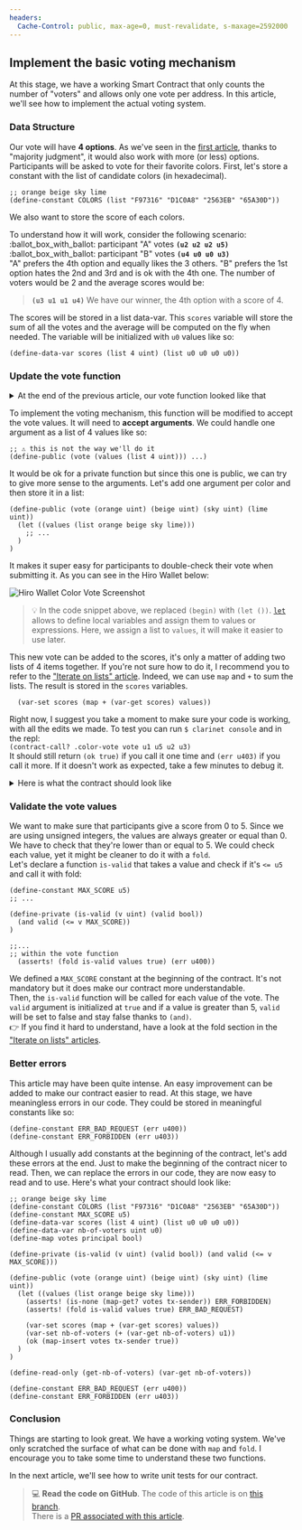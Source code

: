 ```yaml
---
headers:
  Cache-Control: public, max-age=0, must-revalidate, s-maxage=2592000
---
```


## Implement the basic voting mechanism

At this stage, we have a working Smart Contract that only counts the number of "voters" and allows only one vote per address. In this article, we'll see how to implement the actual voting system.


### Data Structure

Our vote will have **4 options**. As we've seen in the [first article](/01-voting-clarity-smart-contract/01-getting-started#the-project), thanks to "majority judgment", it would also work with more (or less) options.  
Participants will be asked to vote for their favorite colors. First, let's store a constant with the list of candidate colors (in hexadecimal).

```clarity
;; orange beige sky lime
(define-constant COLORS (list "F97316" "D1C0A8" "2563EB" "65A30D"))
```

We also want to store the score of each colors.

To understand how it will work, consider the following scenario:  
:ballot_box_with_ballot: participant "A" votes **`(u2 u2 u2 u5)`**  
:ballot_box_with_ballot: participant "B" votes **`(u4 u0 u0 u3)`**  
"A" prefers the 4th option and equally likes the 3 others. "B" prefers the 1st option hates the 2nd and 3rd and is ok with the 4th one. The number of voters would be 2 and the average scores would be:

> **`(u3 u1 u1 u4)`** We have our winner, the 4th option with a score of 4.

The scores will be stored in a list data-var. This `scores` variable will store the sum of all the votes and the average will be computed on the fly when needed. The variable will be initialized with `u0` values like so:

```clarity
(define-data-var scores (list 4 uint) (list u0 u0 u0 u0))
```

### Update the vote function

<details>
<summary>At the end of the previous article, our vote function looked like that</summary>

```clarity
(define-public (vote)
  (begin
    (asserts! (is-none (map-get? votes tx-sender)) (err u403))

    (map-insert votes tx-sender true)
    (ok (var-set nb-of-voters (+ (var-get nb-of-voters) u1)))
  )
)
```
</details>

To implement the voting mechanism, this function will be modified to accept the vote values. It will need to **accept arguments**. We could handle one argument as a list of 4 values like so:

```clarity
;; ⚠️ this is not the way we'll do it
(define-public (vote (values (list 4 uint))) ...)
```

It would be ok for a private function but since this one is public, we can try to give more sense to the arguments. Let's add one argument per color and then store it in a list:

```clarity
(define-public (vote (orange uint) (beige uint) (sky uint) (lime uint))
  (let ((values (list orange beige sky lime)))
    ;; ...
  )
)
```

It makes it super easy for participants to double-check their vote when submitting it. As you can see in the Hiro Wallet below:

![Hiro Wallet Color Vote Screenshot](/images/vote-colors.png "Vote Screenshot")

> :bulb: In the code snippet above, we replaced `(begin)` with `(let ())`. [`let`](https://docs.stacks.co/references/language-functions#let) allows to define local variables and assign them to values or expressions. Here, we assign a list to `values`, it will make it easier to use later.

This new vote can be added to the scores, it's only a matter of adding two lists of 4 items together. If you're not sure how to do it, I recommend you to refer to the ["Iterate on lists" article](/00-annexes/04-iterate-on-lists#map). Indeed, we can use `map` and `+` to sum the lists. The result is stored in the `scores` variables.

```clarity
  (var-set scores (map + (var-get scores) values))
```

Right now, I suggest you take a moment to make sure your code is working, with all the edits we made. To test you can run `$ clarinet console` and in the repl:  
`(contract-call? .color-vote vote u1 u5 u2 u3)`  
It should still return `(ok true)` if you call it one time and `(err u403)` if you call it more. If it doesn't work as expected, take a few minutes to debug it.

<details>
<summary>Here is what the contract should look like</summary>

```clarity
;; orange beige sky lime
(define-constant COLORS (list "F97316" "D1C0A8" "2563EB" "65A30D"))
(define-data-var scores (list 4 uint) (list u0 u0 u0 u0))
(define-data-var nb-of-voters uint u0)
(define-map votes principal bool)

(define-public (vote (orange uint) (beige uint) (sky uint) (lime uint))
  (let ((values (list orange beige sky lime)))
    (asserts! (is-none (map-get? votes tx-sender)) (err u403))

    (var-set scores (map + (var-get scores) values))
    (var-set nb-of-voters (+ (var-get nb-of-voters) u1))
    (ok (map-insert votes tx-sender true))
  )
)

(define-read-only (get-nb-of-voters) (var-get nb-of-voters))
```
</details>

### Validate the vote values

We want to make sure that participants give a score from 0 to 5. Since we are using unsigned integers, the values are always greater or equal than 0. We have to check that they're lower than or equal to 5. We could check each value, yet it might be cleaner to do it with a `fold`.  
Let's declare a function `is-valid` that takes a value and check if it's `<= u5` and call it with fold:

```clarity
(define-constant MAX_SCORE u5)
;; ...

(define-private (is-valid (v uint) (valid bool))
  (and valid (<= v MAX_SCORE))
)

;;...
;; within the vote function
  (asserts! (fold is-valid values true) (err u400))
```

We defined a `MAX_SCORE` constant at the beginning of the contract. It's not mandatory but it does make our contract more understandable.  
Then, the `is-valid` function will be called for each value of the vote. The `valid` argument is initialized at `true` and if a value is greater than 5, `valid` will be set to false and stay false thanks to `(and)`.  
:point_right: If you find it hard to understand, have a look at the fold section in the ["Iterate on lists" articles](/00-annexes/04-iterate-on-lists#fold).

### Better errors

This article may have been quite intense. An easy improvement can be added to make our contract easier to read. At this stage, we have meaningless errors in our code. They could be stored in meaningful constants like so:

```clarity
(define-constant ERR_BAD_REQUEST (err u400))
(define-constant ERR_FORBIDDEN (err u403))
```

Although I usually add constants at the beginning of the contract, let's add these errors at the end. Just to make the beginning of the contract nicer to read. Then, we can replace the errors in our code, they are now easy to read and to use. Here's what your contract should look like:

```clarity
;; orange beige sky lime
(define-constant COLORS (list "F97316" "D1C0A8" "2563EB" "65A30D"))
(define-constant MAX_SCORE u5)
(define-data-var scores (list 4 uint) (list u0 u0 u0 u0))
(define-data-var nb-of-voters uint u0)
(define-map votes principal bool)

(define-private (is-valid (v uint) (valid bool)) (and valid (<= v MAX_SCORE)))

(define-public (vote (orange uint) (beige uint) (sky uint) (lime uint))
  (let ((values (list orange beige sky lime)))
    (asserts! (is-none (map-get? votes tx-sender)) ERR_FORBIDDEN)
    (asserts! (fold is-valid values true) ERR_BAD_REQUEST)

    (var-set scores (map + (var-get scores) values))
    (var-set nb-of-voters (+ (var-get nb-of-voters) u1))
    (ok (map-insert votes tx-sender true))
  )
)

(define-read-only (get-nb-of-voters) (var-get nb-of-voters))

(define-constant ERR_BAD_REQUEST (err u400))
(define-constant ERR_FORBIDDEN (err u403))
```

### Conclusion

Things are starting to look great. We have a working voting system. We've only scratched the surface of what can be done with `map` and `fold`. I encourage you to take some time to understand these two functions.

In the next article, we'll see how to write unit tests for our contract.

> 💻 **Read the code on GitHub**. The code of this article is on [this branch](https://github.com/hugocaillard/clarity-voting-tuto/tree/step-3).  
> There is a [PR associated with this article](https://github.com/hugocaillard/clarity-voting-tuto/pull/3).
